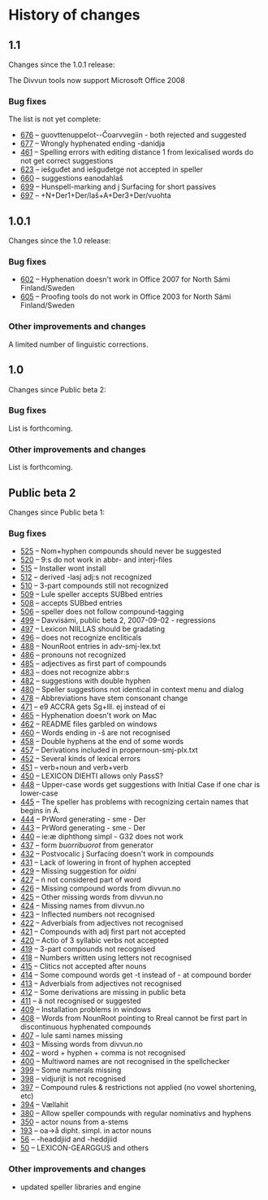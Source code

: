 # History of changes

## 1.1

Changes since the 1.0.1 release:

The Divvun tools now support Microsoft Office 2008

### Bug fixes

The list is not yet complete:

- [676](http://giellatekno.uit.no/bugzilla/show_bug.cgi?id=676) – guovttenuppelot--Čoarvvegiin - both rejected and suggested
- [677](http://giellatekno.uit.no/bugzilla/show_bug.cgi?id=677) – Wrongly hyphenated ending -danidja
- [461](http://giellatekno.uit.no/bugzilla/show_bug.cgi?id=461) – Spelling errors with editing distance 1 from lexicalised words do not get correct suggestions
- [623](http://giellatekno.uit.no/bugzilla/show_bug.cgi?id=623) – iešguđet and iešguđetge not accepted in speller
- [660](http://giellatekno.uit.no/bugzilla/show_bug.cgi?id=660) – suggestions eanodahlaš
- [699](http://giellatekno.uit.no/bugzilla/show_bug.cgi?id=699) – Hunspell-marking and j Surfacing for short passives
- [697](http://giellatekno.uit.no/bugzilla/show_bug.cgi?id=697) – +N+Der1+Der/laš+A+Der3+Der/vuohta

## 1.0.1

Changes since the 1.0 release:

### Bug fixes

- [602](http://giellatekno.uit.no/bugzilla/show_bug.cgi?id=602) – Hyphenation doesn't work in Office 2007 for North Sámi Finland/Sweden
- [605](http://giellatekno.uit.no/bugzilla/show_bug.cgi?id=605) – Proofing tools do not work in Office 2003 for North Sámi Finland/Sweden

### Other improvements and changes

A limited number of linguistic corrections.

## 1.0

Changes since Public beta 2:

### Bug fixes

List is forthcoming.

### Other improvements and changes

List is forthcoming.

## Public beta 2

Changes since Public beta 1:

### Bug fixes

- [525](http://giellatekno.uit.no/bugzilla/show_bug.cgi?id=525) – Nom+hyphen compounds should never be suggested
- [520](http://giellatekno.uit.no/bugzilla/show_bug.cgi?id=520) – 9:s do not work in abbr- and interj-files
- [515](http://giellatekno.uit.no/bugzilla/show_bug.cgi?id=515) – Installer wont install
- [512](http://giellatekno.uit.no/bugzilla/show_bug.cgi?id=512) – derived -lasj adj:s not recognized
- [510](http://giellatekno.uit.no/bugzilla/show_bug.cgi?id=510) – 3-part compounds still not recognized
- [509](http://giellatekno.uit.no/bugzilla/show_bug.cgi?id=509) – Lule speller accepts SUBbed entries
- [508](http://giellatekno.uit.no/bugzilla/show_bug.cgi?id=508) – accepts SUBbed entries
- [506](http://giellatekno.uit.no/bugzilla/show_bug.cgi?id=506) – speller does not follow compound-tagging
- [499](http://giellatekno.uit.no/bugzilla/show_bug.cgi?id=499) – Davvisámi, public beta 2, 2007-09-02 - regressions
- [497](http://giellatekno.uit.no/bugzilla/show_bug.cgi?id=497) – Lexicon NIILLAS should be gradating
- [496](http://giellatekno.uit.no/bugzilla/show_bug.cgi?id=496) – does not recognize encliticals
- [488](http://giellatekno.uit.no/bugzilla/show_bug.cgi?id=488) – NounRoot entries in adv-smj-lex.txt
- [486](http://giellatekno.uit.no/bugzilla/show_bug.cgi?id=486) – pronouns not recognized
- [485](http://giellatekno.uit.no/bugzilla/show_bug.cgi?id=485) – adjectives as first part of compounds
- [483](http://giellatekno.uit.no/bugzilla/show_bug.cgi?id=483) – does not recognize abbr:s
- [482](http://giellatekno.uit.no/bugzilla/show_bug.cgi?id=482) – suggestions with double hyphen
- [480](http://giellatekno.uit.no/bugzilla/show_bug.cgi?id=480) – Speller suggestions not identical in context menu and dialog
- [478](http://giellatekno.uit.no/bugzilla/show_bug.cgi?id=478) – Abbreviations have stem consonant change
- [471](http://giellatekno.uit.no/bugzilla/show_bug.cgi?id=471) – e9 ACCRA gets Sg+Ill. ej instead of ei
- [465](http://giellatekno.uit.no/bugzilla/show_bug.cgi?id=465) – Hyphenation doesn't work on Mac
- [462](http://giellatekno.uit.no/bugzilla/show_bug.cgi?id=462) – README files garbled on windows
- [460](http://giellatekno.uit.no/bugzilla/show_bug.cgi?id=460) – Words ending in -š are not recognised
- [458](http://giellatekno.uit.no/bugzilla/show_bug.cgi?id=458) – Double hyphens at the end of some words
- [457](http://giellatekno.uit.no/bugzilla/show_bug.cgi?id=457) – Derivations included in propernoun-smj-plx.txt
- [452](http://giellatekno.uit.no/bugzilla/show_bug.cgi?id=452) – Several kinds of lexical errors
- [451](http://giellatekno.uit.no/bugzilla/show_bug.cgi?id=451) – verb+noun and verb+verb
- [450](http://giellatekno.uit.no/bugzilla/show_bug.cgi?id=450) – LEXICON DIEHTI allows only PassS?
- [448](http://giellatekno.uit.no/bugzilla/show_bug.cgi?id=448) – Upper-case words get suggestions with Initial Case if one char is lower-case
- [445](http://giellatekno.uit.no/bugzilla/show_bug.cgi?id=445) – The speller has problems with recognizing certain names that begins in Á.
- [444](http://giellatekno.uit.no/bugzilla/show_bug.cgi?id=444) – PrWord generating - sme - Der
- [443](http://giellatekno.uit.no/bugzilla/show_bug.cgi?id=443) – PrWord generating - sme - Der
- [440](http://giellatekno.uit.no/bugzilla/show_bug.cgi?id=440) – ie:æ diphthong simpl - G32 does not work
- [437](http://giellatekno.uit.no/bugzilla/show_bug.cgi?id=437) – form _buorribuorot_ from generator
- [432](http://giellatekno.uit.no/bugzilla/show_bug.cgi?id=432) – Postvocalic j Surfacing doesn't work in compounds
- [431](http://giellatekno.uit.no/bugzilla/show_bug.cgi?id=431) – Lack of lowering in front of hyphen accepted
- [429](http://giellatekno.uit.no/bugzilla/show_bug.cgi?id=429) – Missing suggestion for _oidni_
- [427](http://giellatekno.uit.no/bugzilla/show_bug.cgi?id=427) – ń not considered part of word
- [426](http://giellatekno.uit.no/bugzilla/show_bug.cgi?id=426) – Missing compound words from divvun.no
- [425](http://giellatekno.uit.no/bugzilla/show_bug.cgi?id=425) – Other missing words from divvun.no
- [424](http://giellatekno.uit.no/bugzilla/show_bug.cgi?id=424) – Missing names from divvun.no
- [423](http://giellatekno.uit.no/bugzilla/show_bug.cgi?id=423) – Inflected numbers not recognised
- [422](http://giellatekno.uit.no/bugzilla/show_bug.cgi?id=422) – Adverbials from adjectives not recognised
- [421](http://giellatekno.uit.no/bugzilla/show_bug.cgi?id=421) – Compounds with adj first part not accepted
- [420](http://giellatekno.uit.no/bugzilla/show_bug.cgi?id=420) – Actio of 3 syllabic verbs not accepted
- [419](http://giellatekno.uit.no/bugzilla/show_bug.cgi?id=419) – 3-part compounds not recognised
- [418](http://giellatekno.uit.no/bugzilla/show_bug.cgi?id=418) – Numbers written using letters not recognised
- [415](http://giellatekno.uit.no/bugzilla/show_bug.cgi?id=415) – Clitics not accepted after nouns
- [414](http://giellatekno.uit.no/bugzilla/show_bug.cgi?id=414) – Some compound words get -t instead of - at compound border
- [413](http://giellatekno.uit.no/bugzilla/show_bug.cgi?id=413) – Adverbials from adjectives not recognised
- [412](http://giellatekno.uit.no/bugzilla/show_bug.cgi?id=412) – Some derivations are missing in public beta
- [411](http://giellatekno.uit.no/bugzilla/show_bug.cgi?id=411) – ä not recognised or suggested
- [409](http://giellatekno.uit.no/bugzilla/show_bug.cgi?id=409) – Installation problems in windows
- [408](http://giellatekno.uit.no/bugzilla/show_bug.cgi?id=408) – Words from NounRoot pointing to Rreal cannot be first part in discontinuous hyphenated compounds
- [407](http://giellatekno.uit.no/bugzilla/show_bug.cgi?id=407) – lule sami names missing
- [403](http://giellatekno.uit.no/bugzilla/show_bug.cgi?id=403) – Missing words from divvun.no
- [402](http://giellatekno.uit.no/bugzilla/show_bug.cgi?id=402) – word + hyphen + comma is not recognised
- [400](http://giellatekno.uit.no/bugzilla/show_bug.cgi?id=400) – Multiword names are not recognised in the spellchecker
- [399](http://giellatekno.uit.no/bugzilla/show_bug.cgi?id=399) – Some numerals missing
- [398](http://giellatekno.uit.no/bugzilla/show_bug.cgi?id=398) – vidjurijt is not recognised
- [397](http://giellatekno.uit.no/bugzilla/show_bug.cgi?id=397) – Compound rules & restrictions not applied (no vowel shortening, etc)
- [394](http://giellatekno.uit.no/bugzilla/show_bug.cgi?id=394) – Vællahit
- [380](http://giellatekno.uit.no/bugzilla/show_bug.cgi?id=380) – Allow speller compounds with regular nominativs and hyphens
- [350](http://giellatekno.uit.no/bugzilla/show_bug.cgi?id=350) – actor nouns from a-stems
- [193](http://giellatekno.uit.no/bugzilla/show_bug.cgi?id=193) – oa->å dipht. simpl. in actor nouns
- [56](http://giellatekno.uit.no/bugzilla/show_bug.cgi?id=56) – -headdjiid and -heddjiid
- [50](http://giellatekno.uit.no/bugzilla/show_bug.cgi?id=50) – LEXICON-GEARGGUS and others

### Other improvements and changes

- updated speller libraries and engine
